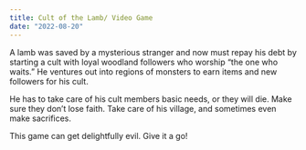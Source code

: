 ```yaml
---
title: Cult of the Lamb/ Video Game
date: "2022-08-20"
---
```


A lamb was saved by a mysterious stranger and now must repay his debt by starting a cult with loyal woodland followers who worship “the one who waits.”  He ventures out into regions of monsters to earn items and new followers for his cult.

He has to take care of his cult members basic needs, or they will die. Make sure they don’t lose faith. Take care of his village, and sometimes even make sacrifices. 

This game can get delightfully evil. Give it a go! 

